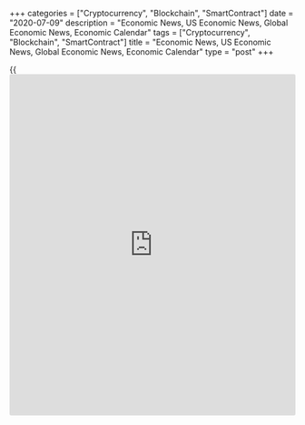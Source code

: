 +++
categories = ["Cryptocurrency", "Blockchain", "SmartContract"]
date = "2020-07-09"
description = "Economic News, US Economic News, Global Economic News, Economic Calendar"
tags = ["Cryptocurrency", "Blockchain", "SmartContract"]
title = "Economic News, US Economic News, Global Economic News, Economic Calendar"
type = "post"
+++

{{<iframe id="large-banner" src="https://www.bounty.group/#slide=28.0" width="100%" height="600" scrolling="no" style="border: 0px solid rgb(216, 221, 230); border-radius: 3px;">}}

![jobless claims4 070920][1]

First-time claims for U.S. unemployment benefits declined by more than
anticipated in the week ended July 4th, according to a report released
by the Labor Department on Thursday. The report said initial jobless
claims tumbled to 1.314 million, a decrease of 99,000 from the previous
week's revised level of 1.413 million. [Read more...][2]

The Bank of Japan downgraded economic assessment of all nine regions for
the second straight time, citing the impact of the novel coronavirus, or
Covid-19. According to the latest quarterly Regional Economic Report,
released on Thursday, all nine regions reported that the economic
situation is worsening. Nine... [Read more...][3]

The UK housing market showed signs of a recovery as buyer demand, sales
and fresh listing improved noticeably following the lockdown related
falls, according to the residential market survey results published by
the Royal Institution of Chartered Surveyors. A net balance of 61
percent of survey respondents... [Read more...][4]

After reporting a sharp drop in U.S. consumer credit in the previous
month, the Federal Reserve released a report on Wednesday showing
consumer credit continued to decline in the month of May. [Read
more...][5]

US economic recovery may be "leveling off" as activity could be dampened
amid a recent surge in coronavirus infections, Raphael Bostic, president
of the Federal Reserve Bank of Atlanta, said in an interview to the
Financial Times.  Bostic cited high-frequency data that signaled that
the economic activity... [Read more...][6]

Analysts at Goldman Sachs on Monday cut the US economic growth forecast
for this year to a contraction of 4.6 percent versus a 4.2 percent
shrinkage predicted earlier.  "The healthy rebound in consumer services
spending seen since mid-April now appears likely to stall in July and
August as authorities... [Read more...][7]

[View All][8]

   1. cdn.rtt[news](https://www.letsplayfx.com/blog/forex-news-website/).com/articleimages/ustopstories/2020/july/jobless-claims4-070920.jpg (jobless claims4 070920)
   2. www.rtt[news](https://www.letsplayfx.com/blog/forex-news-website/).com/3109906/u-s-weekly-jobless-claims-drop-more-than-expected.aspx?type=alleco
   3. www.rtt[news](https://www.letsplayfx.com/blog/forex-news-website/).com/3109853/bank-of-japan-downgrades-economic-assessment-of-all-9-regions.aspx?type=alleco
   4. www.rtt[news](https://www.letsplayfx.com/blog/forex-news-website/).com/3109700/uk-housing-market-recovery-underway-rics.aspx?type=alleco
   5. www.rtt[news](https://www.letsplayfx.com/blog/forex-news-website/).com/3109582/u-s-consumer-credit-slumps-more-than-expected-in-may.aspx?type=useco
   6. www.rtt[news](https://www.letsplayfx.com/blog/forex-news-website/).com/3108935/fed-s-bostic-warns-us-recovery-may-be-stalling-ft.aspx?type=useco
   7. www.rtt[news](https://www.letsplayfx.com/blog/forex-news-website/).com/3108843/goldman-sachs-predicts-us-economy-to-contract-more-than-expected.aspx?type=useco
   8. www.rtt[news](https://www.letsplayfx.com/blog/forex-news-website/).com/list/us-economic-[news](https://www.letsplayfx.com/blog/forex-news-website/).aspx